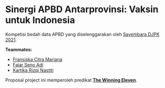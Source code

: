# Sinergi APBD Antarprovinsi: Vaksin untuk Indonesia

Kompetisi bedah data APBD yang diselenggarakan oleh [Sayembara DJPK 2021](http://www.djpk.kemenkeu.go.id/?page_id=18936).

__Teammates:__
+ [Fransiska Citra Mariana](https://github.com/fcitra)
+ [Fajar Seno Adi](https://github.com/fajarsenoadi)
+ [Kartika Rizqi Nastiti](https://github.com/kartikarizqin)

Proposal project ini memperoleh predikat __[The Winning Eleven](https://www.instagram.com/p/CPhOM_sBZtQ/)__.
